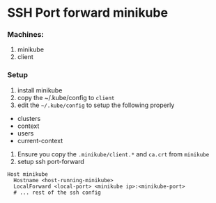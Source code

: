 # SSH Port forward minikube

### Machines:

1. minikube
1. client

### Setup

1. install minikube
1. copy the ~/.kube/config to `client`
1. edit the `~/.kube/config` to setup the following properly
  - clusters
  - context
  - users
  - current-context
1. Ensure you copy the `.minikube/client.*` and `ca.crt` from `minikube`
1. setup ssh port-forward
```
Host minikube
  Hostname <host-running-minikube>
  LocalForward <local-port> <minikube ip>:<minikube-port>
  # ... rest of the ssh config
```


